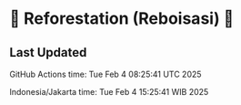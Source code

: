 
# 🌳 Reforestation (Reboisasi) 🌲

## Last Updated

GitHub Actions time: Tue Feb  4 08:25:41 UTC 2025

Indonesia/Jakarta time: Tue Feb  4 15:25:41 WIB 2025
